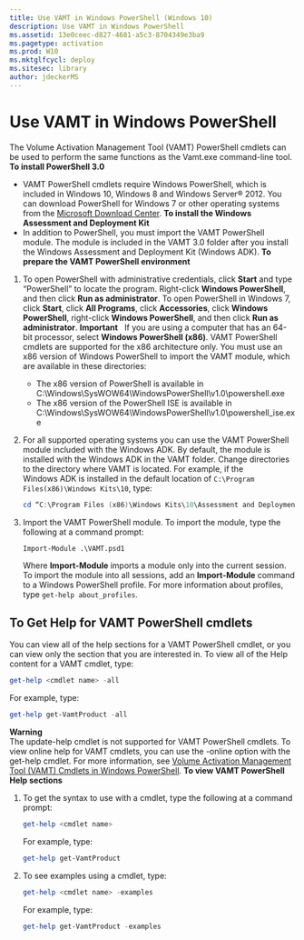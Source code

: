 ```yaml
---
title: Use VAMT in Windows PowerShell (Windows 10)
description: Use VAMT in Windows PowerShell
ms.assetid: 13e0ceec-d827-4681-a5c3-8704349e3ba9
ms.pagetype: activation
ms.prod: W10
ms.mktglfcycl: deploy
ms.sitesec: library
author: jdeckerMS
---
```

# Use VAMT in Windows PowerShell
The Volume Activation Management Tool (VAMT) PowerShell cmdlets can be used to perform the same functions as the Vamt.exe command-line tool.
**To install PowerShell 3.0**
-   VAMT PowerShell cmdlets require Windows PowerShell, which is included in Windows 10, Windows 8 and Windows Server® 2012. You can download PowerShell for Windows 7 or other operating systems from the [Microsoft Download Center](http://go.microsoft.com/fwlink/p/?LinkId=218356).
**To install the Windows Assessment and Deployment Kit**
-   In addition to PowerShell, you must import the VAMT PowerShell module. The module is included in the VAMT 3.0 folder after you install the Windows Assessment and Deployment Kit (Windows ADK).
**To prepare the VAMT PowerShell environment**
1.  To open PowerShell with administrative credentials, click **Start** and type “PowerShell” to locate the program. Right-click **Windows PowerShell**, and then click **Run as administrator**. To open PowerShell in Windows 7, click **Start**, click **All Programs**, click **Accessories**, click **Windows PowerShell**, right-click **Windows PowerShell**, and then click **Run as administrator**.
    **Important**  
    If you are using a computer that has an 64-bit processor, select **Windows PowerShell (x86)**. VAMT PowerShell cmdlets are supported for the x86 architecture only. You must use an x86 version of Windows PowerShell to import the VAMT module, which are available in these directories:
    -   The x86 version of PowerShell is available in C:\\Windows\\SysWOW64\\WindowsPowerShell\\v1.0\\powershell.exe
    -   The x86 version of the PowerShell ISE is available in C:\\Windows\\SysWOW64\\WindowsPowerShell\\v1.0\\powershell\_ise.exe
2.  For all supported operating systems you can use the VAMT PowerShell module included with the Windows ADK. By default, the module is installed with the Windows ADK in the VAMT folder. Change directories to the directory where VAMT is located.
    For example, if the Windows ADK is installed in the default location of `C:\Program Files(x86)\Windows Kits\10`, type:
    
    ``` ps1
    cd “C:\Program Files (x86)\Windows Kits\10\Assessment and Deployment Kit\VAMT 3.0”
    ```
3.  Import the VAMT PowerShell module. To import the module, type the following at a command prompt:
    ``` syntax
    Import-Module .\VAMT.psd1
    ```
    Where **Import-Module** imports a module only into the current session. To import the module into all sessions, add an **Import-Module** command to a Windows PowerShell profile. For more information about profiles, type `get-help about_profiles`.
## To Get Help for VAMT PowerShell cmdlets
You can view all of the help sections for a VAMT PowerShell cmdlet, or you can view only the section that you are interested in. To view all of the Help content for a VAMT cmdlet, type:
``` ps1
get-help <cmdlet name> -all
```
For example, type:
``` ps1
get-help get-VamtProduct -all
```
**Warning**  
The update-help cmdlet is not supported for VAMT PowerShell cmdlets. To view online help for VAMT cmdlets, you can use the -online option with the get-help cmdlet. For more information, see [Volume Activation Management Tool (VAMT) Cmdlets in Windows PowerShell](http://go.microsoft.com/fwlink/p/?LinkId=242278).
**To view VAMT PowerShell Help sections**
1.  To get the syntax to use with a cmdlet, type the following at a command prompt:
    ``` ps1
    get-help <cmdlet name>
    ```
    For example, type:
    ``` ps1
    get-help get-VamtProduct 
    ```
2.  To see examples using a cmdlet, type:
    ``` ps1
    get-help <cmdlet name> -examples
    ```
    For example, type:
    ``` ps1
    get-help get-VamtProduct -examples
    ```
